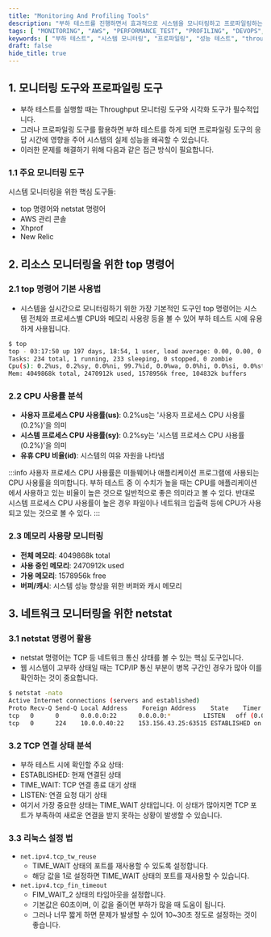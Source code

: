 ```yaml
---
title: "Monitoring And Profiling Tools"
description: "부하 테스트를 진행하면서 효과적으로 시스템을 모니터링하고 프로파일링하는 방법을 알아봅니다. Throughput과 Latency 분석부터 AWS CloudWatch를 활용한 실시간 모니터링까지, 실전적인 시스템 분석 방법을 다룹니다."
tags: [ "MONITORING", "AWS", "PERFORMANCE_TEST", "PROFILING", "DEVOPS", "SYSTEM_ADMIN" ]
keywords: [ "부하 테스트", "시스템 모니터링", "프로파일링", "성능 테스트", "throughput", "latency", "top", "netstat", "CloudWatch", "시스템 성능", "성능 분석", "모니터링 도구" ]
draft: false
hide_title: true
---
```


## 1. 모니터링 도구와 프로파일링 도구

- 부하 테스트를 실행할 때는 Throughput 모니터링 도구와 시각화 도구가 필수적입니다.
- 그러나 프로파일링 도구를 활용하면 부하 테스트를 하게 되면 프로파일링 도구의 응답 시간에 영향을 주어 시스템의 실제 성능을 왜곡할 수 있습니다.
- 이러한 문제를 해결하기 위해 다음과 같은 접근 방식이 필요합니다.

### 1.1 주요 모니터링 도구

시스템 모니터링을 위한 핵심 도구들:

- top 명령어와 netstat 명령어
- AWS 관리 콘솔
- Xhprof
- New Relic

## 2. 리소스 모니터링을 위한 top 명령어

### 2.1 top 명령어 기본 사용법

- 시스템을 실시간으로 모니터링하기 위한 가장 기본적인 도구인 top 명령어는 시스템 전체와 프로세스별 CPU와 메모리 사용량 등을 볼 수 있어 부하 테스트 시에 유용하게 사용됩니다.

```bash
$ top
top - 03:17:50 up 197 days, 18:54, 1 user, load average: 0.00, 0.00, 0.00
Tasks: 234 total, 1 running, 233 sleeping, 0 stopped, 0 zombie
Cpu(s): 0.2%us, 0.2%sy, 0.0%ni, 99.7%id, 0.0%wa, 0.0%hi, 0.0%si, 0.0%st
Mem: 4049868k total, 2470912k used, 1578956k free, 104832k buffers
```

### 2.2 CPU 사용률 분석

- **사용자 프로세스 CPU 사용률(us)**: 0.2%us는 '사용자 프로세스 CPU 사용률(0.2%)'을 의미
- **시스템 프로세스 CPU 사용률(sy)**: 0.2%sy는 '시스템 프로세스 CPU 사용률(0.2%)'을 의미
- **유휴 CPU 비율(id)**: 시스템의 여유 자원을 나타냄

:::info
사용자 프로세스 CPU 사용률은 미들웨어나 애플리케이션 프로그램에 사용되는 CPU 사용률을 의미합니다. 부하 테스트 중 이 수치가 높을 때는 CPU를 애플리케이션에서 
사용하고 있는 비율이 높은 것으로 일반적으로 좋은 의미라고 볼 수 있다. 반대로 시스템 프로세스 CPU 사용률이 높은 경우 파일이나 네트워크 입출력 등에 CPU가 사용되고 있는 것으로 볼 수 있다.
:::

### 2.3 메모리 사용량 모니터링

- **전체 메모리**: 4049868k total
- **사용 중인 메모리**: 2470912k used
- **가용 메모리**: 1578956k free
- **버퍼/캐시**: 시스템 성능 향상을 위한 버퍼와 캐시 메모리

## 3. 네트워크 모니터링을 위한 netstat

### 3.1 netstat 명령어 활용

- netstat 명령어는 TCP 등 네트워크 통신 상태를 볼 수 있는 핵심 도구입니다.
- 웹 시스템이 고부하 상태일 때는 TCP/IP 통신 부분이 병목 구간인 경우가 많아 이를 확인하는 것이 중요합니다.

```bash
$ netstat -nato
Active Internet connections (servers and established)
Proto Recv-Q Send-Q Local Address    Foreign Address    State    Timer
tcp   0      0      0.0.0.0:22      0.0.0.0:*         LISTEN   off (0.00/0/0)
tcp   0      224    10.0.0.40:22    153.156.43.25:63515 ESTABLISHED on
```

### 3.2 TCP 연결 상태 분석

- 부하 테스트 시에 확인할 주요 상태:
- ESTABLISHED: 현재 연결된 상태
- TIME_WAIT: TCP 연결 종료 대기 상태
- LISTEN: 연결 요청 대기 상태
- 여기서 가장 중요한 상태는 TIME_WAIT 상태입니다. 이 상태가 많아지면 TCP 포트가 부족하여 새로운 연결을 받지 못하는 상황이 발생할 수 있습니다.

### 3.3 리눅스 설정 법

- `net.ipv4.tcp_tw_reuse`
  - TIME_WAIT 상태의 포트를 재사용할 수 있도록 설정합니다.
  - 해당 값을 1로 설정하면 TIME_WAIT 상태의 포트를 재사용할 수 있습니다.
- `net.ipv4.tcp_fin_timeout`
  - FIM_WAIT_2 상태의 타임아웃을 설정합니다.
  - 기본값은 60초이며, 이 값을 줄이면 부하가 많을 때 도움이 됩니다.
  - 그러나 너무 짧게 하면 문제가 발생할 수 있어 10~30초 정도로 설정하는 것이 좋습니다.